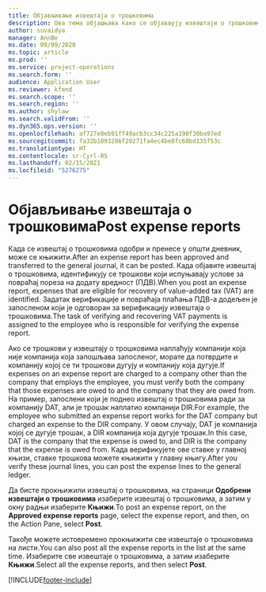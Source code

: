 ```yaml
---
title: Објављивање извештаја о трошковима
description: Ова тема објашњава како се објављују извештаји о трошковима.
author: suvaidya
manager: AnnBe
ms.date: 09/09/2020
ms.topic: article
ms.prod: ''
ms.service: project-operations
ms.search.form: ''
audience: Application User
ms.reviewer: kfend
ms.search.scope: ''
ms.search.region: ''
ms.author: shylaw
ms.search.validFrom: ''
ms.dyn365.ops.version: ''
ms.openlocfilehash: af727e8eb91ff49acb3cc34c225a190f30ba97ed
ms.sourcegitcommit: fa32b1893286f20271fa4ec4be8fc68bd135f53c
ms.translationtype: HT
ms.contentlocale: sr-Cyrl-RS
ms.lasthandoff: 02/15/2021
ms.locfileid: "5276275"
---
```

# <a name="post-expense-reports"></a><span data-ttu-id="3382c-103">Објављивање извештаја о трошковима</span><span class="sxs-lookup"><span data-stu-id="3382c-103">Post expense reports</span></span>

<span data-ttu-id="3382c-104">Када се извештај о трошковима одобри и пренесе у општи дневник, може се књижити.</span><span class="sxs-lookup"><span data-stu-id="3382c-104">After an expense report has been approved and transferred to the general journal, it can be posted.</span></span> <span data-ttu-id="3382c-105">Када објавите извештај о трошковима, идентификују се трошкови који испуњавају услове за повраћај пореза на додату вредност (ПДВ).</span><span class="sxs-lookup"><span data-stu-id="3382c-105">When you post an expense report, expenses that are eligible for recovery of value-added tax (VAT) are identified.</span></span> <span data-ttu-id="3382c-106">Задатак верификације и повраћаја плаћања ПДВ-а додељен је запосленом који је одговоран за верификацију извештаја о трошковима.</span><span class="sxs-lookup"><span data-stu-id="3382c-106">The task of verifying and recovering VAT payments is assigned to the employee who is responsible for verifying the expense report.</span></span>

<span data-ttu-id="3382c-107">Ако се трошкови у извештају о трошковима наплаћују компанији која није компанија која запошљава запосленог, морате да потврдите и компанију којој се ти трошкови дугују и компанију која дугује.</span><span class="sxs-lookup"><span data-stu-id="3382c-107">If expenses on an expense report are charged to a company other than the company that employs the employee, you must verify both the company that those expenses are owed to and the company that they are owed from.</span></span> <span data-ttu-id="3382c-108">На пример, запослени који је поднео извештај о трошковима ради за компанију DAT, али је трошак наплатио компанији DIR.</span><span class="sxs-lookup"><span data-stu-id="3382c-108">For example, the employee who submitted an expense report works for the DAT company but charged an expense to the DIR company.</span></span> <span data-ttu-id="3382c-109">У овом случају, DAT је компанија којој се дугује трошак, а DIR компанија која дугује трошак.</span><span class="sxs-lookup"><span data-stu-id="3382c-109">In this case, DAT is the company that the expense is owed to, and DIR is the company that the expense is owed from.</span></span> <span data-ttu-id="3382c-110">Када верификујете ове ставке у главној књизи, ставке трошкова можете књижити у главну књигу.</span><span class="sxs-lookup"><span data-stu-id="3382c-110">After you verify these journal lines, you can post the expense lines to the general ledger.</span></span>

<span data-ttu-id="3382c-111">Да бисте прокњижили извештај о трошковима, на страници **Одобрени извештаји о трошковима** изаберите извештај о трошковима, а затим у окну радњи изаберите **Књижи**.</span><span class="sxs-lookup"><span data-stu-id="3382c-111">To post an expense report, on the **Approved expense reports** page, select the expense report, and then, on the Action Pane, select **Post**.</span></span>

<span data-ttu-id="3382c-112">Такође можете истовремено прокњижити све извештаје о трошковима на листи.</span><span class="sxs-lookup"><span data-stu-id="3382c-112">You can also post all the expense reports in the list at the same time.</span></span> <span data-ttu-id="3382c-113">Изаберите све извештаје о трошковима, а затим изаберите **Књижи**.</span><span class="sxs-lookup"><span data-stu-id="3382c-113">Select all the expense reports, and then select **Post**.</span></span>


[!INCLUDE[footer-include](../includes/footer-banner.md)]